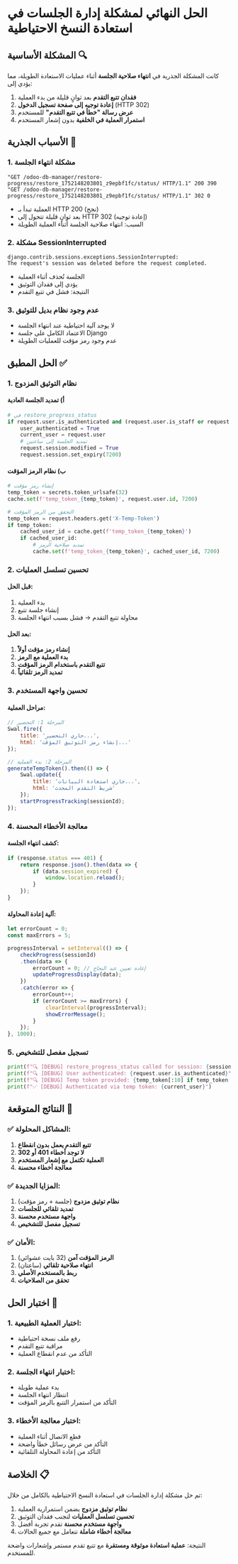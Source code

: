 # الحل النهائي لمشكلة إدارة الجلسات في استعادة النسخ الاحتياطية

## المشكلة الأساسية 🔍

كانت المشكلة الجذرية في **انتهاء صلاحية الجلسة** أثناء عمليات الاستعادة الطويلة، مما يؤدي إلى:

1. **فقدان تتبع التقدم** بعد ثوانٍ قليلة من بدء العملية
2. **إعادة توجيه إلى صفحة تسجيل الدخول** (HTTP 302)
3. **عرض رسالة "خطأ في تتبع التقدم"** للمستخدم
4. **استمرار العملية في الخلفية** بدون إشعار المستخدم

## الأسباب الجذرية 🔧

### 1. مشكلة انتهاء الجلسة
```
"GET /odoo-db-manager/restore-progress/restore_1752148203801_z9epbf1fc/status/ HTTP/1.1" 200 390
"GET /odoo-db-manager/restore-progress/restore_1752148203801_z9epbf1fc/status/ HTTP/1.1" 302 0
```
- العملية تبدأ بـ HTTP 200 (نجح)
- بعد ثوانٍ قليلة تتحول إلى HTTP 302 (إعادة توجيه)
- السبب: انتهاء صلاحية الجلسة أثناء العملية الطويلة

### 2. مشكلة SessionInterrupted
```
django.contrib.sessions.exceptions.SessionInterrupted: 
The request's session was deleted before the request completed.
```
- الجلسة تُحذف أثناء العملية
- يؤدي إلى فقدان التوثيق
- النتيجة: فشل في تتبع التقدم

### 3. عدم وجود نظام بديل للتوثيق
- لا يوجد آلية احتياطية عند انتهاء الجلسة
- الاعتماد الكامل على جلسة Django
- عدم وجود رمز مؤقت للعمليات الطويلة

## الحل المطبق ✅

### 1. نظام التوثيق المزدوج

#### أ) تمديد الجلسة العادية
```python
# في restore_progress_status
if request.user.is_authenticated and (request.user.is_staff or request.user.is_superuser):
    user_authenticated = True
    current_user = request.user
    # تمديد الجلسة إلى ساعتين
    request.session.modified = True
    request.session.set_expiry(7200)
```

#### ب) نظام الرمز المؤقت
```python
# إنشاء رمز مؤقت
temp_token = secrets.token_urlsafe(32)
cache.set(f'temp_token_{temp_token}', request.user.id, 7200)

# التحقق من الرمز المؤقت
temp_token = request.headers.get('X-Temp-Token')
if temp_token:
    cached_user_id = cache.get(f'temp_token_{temp_token}')
    if cached_user_id:
        # تمديد صلاحية الرمز
        cache.set(f'temp_token_{temp_token}', cached_user_id, 7200)
```

### 2. تحسين تسلسل العمليات

#### قبل الحل:
1. بدء العملية
2. إنشاء جلسة تتبع
3. محاولة تتبع التقدم → فشل بسبب انتهاء الجلسة

#### بعد الحل:
1. **إنشاء رمز مؤقت أولاً**
2. **بدء العملية مع الرمز**
3. **تتبع التقدم باستخدام الرمز المؤقت**
4. **تمديد الرمز تلقائياً**

### 3. تحسين واجهة المستخدم

#### مراحل العملية:
```javascript
// المرحلة 1: التحضير
Swal.fire({
    title: 'جاري التحضير...',
    html: 'إنشاء رمز التوثيق المؤقت...'
});

// المرحلة 2: بدء العملية
generateTempToken().then(() => {
    Swal.update({
        title: 'جاري استعادة البيانات...',
        html: 'شريط التقدم المحدث'
    });
    startProgressTracking(sessionId);
});
```

### 4. معالجة الأخطاء المحسنة

#### كشف انتهاء الجلسة:
```javascript
if (response.status === 401) {
    return response.json().then(data => {
        if (data.session_expired) {
            window.location.reload();
        }
    });
}
```

#### آلية إعادة المحاولة:
```javascript
let errorCount = 0;
const maxErrors = 5;

progressInterval = setInterval(() => {
    checkProgress(sessionId)
    .then(data => {
        errorCount = 0; // إعادة تعيين عند النجاح
        updateProgressDisplay(data);
    })
    .catch(error => {
        errorCount++;
        if (errorCount >= maxErrors) {
            clearInterval(progressInterval);
            showErrorMessage();
        }
    });
}, 1000);
```

### 5. تسجيل مفصل للتشخيص

```python
print(f"🔍 [DEBUG] restore_progress_status called for session: {session_id}")
print(f"🔍 [DEBUG] User authenticated: {request.user.is_authenticated}")
print(f"🔍 [DEBUG] Temp token provided: {temp_token[:10] if temp_token else 'None'}...")
print(f"✅ [DEBUG] Authenticated via temp token: {current_user}")
```

## النتائج المتوقعة 🎯

### ✅ المشاكل المحلولة:
1. **تتبع التقدم يعمل بدون انقطاع**
2. **لا توجد أخطاء 401 أو 302**
3. **العملية تكتمل مع إشعار المستخدم**
4. **معالجة أخطاء محسنة**

### ✅ المزايا الجديدة:
1. **نظام توثيق مزدوج** (جلسة + رمز مؤقت)
2. **تمديد تلقائي للجلسات**
3. **واجهة مستخدم محسنة**
4. **تسجيل مفصل للتشخيص**

### ✅ الأمان:
1. **الرمز المؤقت آمن** (32 بايت عشوائي)
2. **انتهاء صلاحية تلقائي** (ساعتان)
3. **ربط بالمستخدم الأصلي**
4. **تحقق من الصلاحيات**

## اختبار الحل 🧪

### 1. اختبار العملية الطبيعية:
- رفع ملف نسخة احتياطية
- مراقبة تتبع التقدم
- التأكد من عدم انقطاع العملية

### 2. اختبار انتهاء الجلسة:
- بدء عملية طويلة
- انتظار انتهاء الجلسة
- التأكد من استمرار التتبع بالرمز المؤقت

### 3. اختبار معالجة الأخطاء:
- قطع الاتصال أثناء العملية
- التأكد من عرض رسائل خطأ واضحة
- التأكد من إعادة المحاولة التلقائية

## الخلاصة 📋

تم حل مشكلة إدارة الجلسات في استعادة النسخ الاحتياطية بالكامل من خلال:

1. **نظام توثيق مزدوج** يضمن استمرارية العملية
2. **تحسين تسلسل العمليات** لتجنب فقدان التوثيق
3. **واجهة مستخدم محسنة** تقدم تجربة أفضل
4. **معالجة أخطاء شاملة** تتعامل مع جميع الحالات

النتيجة: **عملية استعادة موثوقة ومستقرة** مع تتبع تقدم مستمر وإشعارات واضحة للمستخدم. 